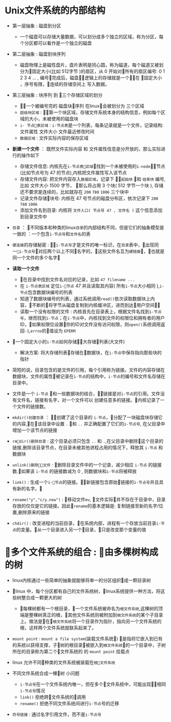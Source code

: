# Unix文件系统的内部结构
- 第一层抽象 : 磁盘到分区
    - 一个磁盘可以存储大量数据，可以划分成多个独立的区域，称为分区，每个分区都可以看作是一个独立的磁盘
- 第二层抽象 : 磁盘到块序列
    - 磁盘物理上是磁性盘片，盘片表明是同心圆，称为磁道，每个磁道又被划分为固定大小(比如 512字节 )的扇区，从 0 开始对所有的扇区编号: 0 1 2 3 4 ... , 编号完成后，磁盘逻辑上的存储就是一个在 固定大小 ，序号有限，连续的存储空间上 写入数据。
- 第三层抽象 : 块序列 到 三个存储区域的划分
    - 一个被编号完的 磁盘块序列 在linux会被划分为 三个区域
    - `超级块区域` : 第一个块区域，存储文件系统本身的结构信息，例如每个区域的大小，未被使用的磁盘块
    - `i- 节点表区域` : `i-节点表`是一个列表，每条记录就是一个文件，记录结构: 文件属性 文件大小 文件最近修改时间
    - `数据区域` : 文件实际内容的保存区域

- **新建一个文件** ： 既然文件实际内容 和 文件属性信息是分开放的，那么实际进行的操作如下
    - 存储文件信息: 内核先在`i-节点表区域`找到一个未被使用的`i-node`节点(比如节点号为 47 的节点),内核把文件属性写入该节点
    - 存储文件内容: 把文件内容存入`数据区域`，记录下 `起始块` 和 `结束块` 编号, 比如 文件大小 1500 字节， 那么将占用 3 个块( 512 字节一个块 ), 存储还不要求是连续的，比如就存在 `200` `780` `1006` 三个块中 
    - 记录文件存储块号: 内核在 47 号节点的磁盘分布区，依次记录下 `200` `780` `1006`
    - 添加文件名到目录: 内核将 `文件入口( 节点号 47 , 文件名 )` 这个信息添加到目录文件中

- `目录` ： 不同版本和种类的linux`目录`的内部结构不同，但是它们的抽象模型是一致的 ：一个包含`i-节点号`和`文件名`的表
- `硬连接`的存储秘密 : `i-节点号`才是文件的唯一标识，在`目录`表中，出现同一`i-节点号`对应两个以上不同名字的，这些文件名互为`硬链接`，也就是同一个文件的多个名字

- **读取一个文件**
    - 在目录中找到文件名对应的记录，比如 `47 filename ... `
    - 在 `i-节点表区域` 定位`i-节点` 47 并且读取其内容( 所有`i-节点`大小相同 ),`i-节点`包含数据块编号的列表
    - 知道了数据块编号的列表，通过系统调用`read()`依次读取数据块上内容，不断的将字节从磁盘复制到内核缓冲区，进而到达用户空间
    - 读取一个没有权限的文件 : 内核首先在目录表上，根据文件名找到`i-节点号`，继而找到`i-节点`；在`i-节点`中，内核找到文件的权限位和拥有者的用户ID，如果权限位设置你的ID对文件没有访问权限，则`open()`系统调用返回`-1`,`errno`的值设为 `EPERM`

- 一个固定大小的`i-节点`如何存储大存储列表(大文件)
    - 解决方案: 将大存储列表存储在数据块，在`i-节点`中保存指向那些块的指针

- 简短的说，目录包含的是文件的引用，每个引用称为链接。文件的内容存储在数据块，文件的属性被记录在`i-节点`的结构中，`i-节点`的编号和文件名存储在目录中。

- 文件是一个 `i-节点` 和一些数据块的结合，链接是对`i-节点`的引用。文件没有文件名，链接有名字，对一个文件可以 创建任意多的链接。内核记录了一个文件的链接数。

- `mkdir()创建目录` ： 创建了这个目录的 `i-节点`，分配了一块磁盘块存储它的内容,在该目录中设置 `.` 和 `..` 并正确配置了它们的`i-节点号`, 在父目录中增加一个该节点的链接

- `rmdir()删除目录` : 这个目录必须只包含 `..` 和 `.`,在父目录中删除这个目录的链接,删除该目录节点，在目录未被其他进程占用的情况下，释放其 `i-节点` 和 数据块

- `unlink()删除文件` : 删除目录文件中的一个记录，减少相应 `i-节点` 的链接数.如果该 `i-节点` 的链接数减为 0 , 则数据块和`i-节点`将被释放

- `link()` : 生成一个`i-节点`的链接。新链接包含原始链接的`i-节点号`并且具有新的名字。

- `rename("y","c/y.new")` : 移动文件`mv`, 文件实际并不存在于目录中，目录存放的仅仅是它的链接。因此`rename`的基本逻辑是: 复制链接至新的名字/位置,删除原来的链接

- `chdir()` : 改变进程的当前目录，在系统内部，进程有一个存放当前目录`i-节点`的变量。从一个目录进入另一个目录，只是改变那个变量的值

# 多个文件系统的组合 : 由多棵树构成的树
- linux内核通过一些简单的抽象就能够将单一的分区组织成一颗目录树
- linux 中，每个分区都有自己的文件系统树，linux系统提供一种方法，将这些树整合成一颗更大的树
    - 每棵树都有一个根目录，一个文件系统被命名为`根文件系统`,这棵树的顶端是整棵树真正的根，其他文件系统则被附加到`根文件系统`的某个子目录上。做法是在`根文件系统`将一个目录作为指针，指向另一个文件系统的根，这样两个文件系统就联系起来了。
- `mount point` : `mount a file system`(装载文件系统) 是指将它嵌入到已有的系统以获得支撑，子树的根目录被嵌入到`根文件系统`的一个目录中，子树所在的目录称为第二个文件系统的 的 `mount point` 挂载点

- linux 允许不同种类的文件系统被装载在`根文件系统`

- 不同文件系统合成一棵树 小问题
    - `i-节点号`在一个文件系统内唯一，但在多个文件系统中，可能出现相同`i-节点号`情况
    - `link()` 拒绝跨文件系统的调用
    - `rename()` 拒绝不同文件系统间进行`i-节点`号的迁移

- `符号链接` : 通过名字引用文件，而不是`i-节点号`